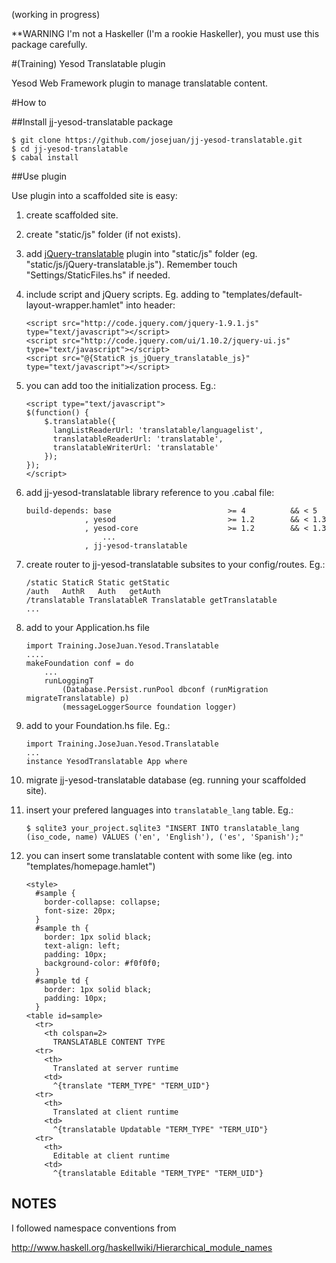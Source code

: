 (working in progress)

**WARNING I'm not a Haskeller (I'm a rookie Haskeller), you must use this package carefully.

#(Training) Yesod Translatable plugin

Yesod Web Framework plugin to manage translatable content.

#How to

##Install jj-yesod-translatable package

    $ git clone https://github.com/josejuan/jj-yesod-translatable.git
    $ cd jj-yesod-translatable
    $ cabal install

##Use plugin

Use plugin into a scaffolded site is easy:

1.  create scaffolded site.

2.  create "static/js" folder (if not exists).

3.  add [jQuery-translatable](https://raw.github.com/josejuan/jQuery-translatable "jQuery-translatable") plugin into "static/js" folder (eg. "static/js/jQuery-translatable.js"). Remember touch "Settings/StaticFiles.hs" if needed.

4.  include script and jQuery scripts. Eg. adding to "templates/default-layout-wrapper.hamlet" into header:

        <script src="http://code.jquery.com/jquery-1.9.1.js" type="text/javascript"></script>
        <script src="http://code.jquery.com/ui/1.10.2/jquery-ui.js" type="text/javascript"></script>
        <script src="@{StaticR js_jQuery_translatable_js}" type="text/javascript"></script>

5.  you can add too the initialization process. Eg.:

        <script type="text/javascript">
        $(function() {
            $.translatable({
              langListReaderUrl: 'translatable/languagelist',
              translatableReaderUrl: 'translatable',
              translatableWriterUrl: 'translatable'
            });
        });
        </script>

6.  add jj-yesod-translatable library reference to you .cabal file:

        build-depends: base                          >= 4          && < 5
                     , yesod                         >= 1.2        && < 1.3
                     , yesod-core                    >= 1.2        && < 1.3
                         ...
                     , jj-yesod-translatable

7.  create router to jj-yesod-translatable subsites to your config/routes. Eg.:

        /static StaticR Static getStatic
        /auth   AuthR   Auth   getAuth
        /translatable TranslatableR Translatable getTranslatable
        ...

8.  add to your Application.hs file

        import Training.JoseJuan.Yesod.Translatable
        ....
        makeFoundation conf = do
            ...
            runLoggingT
                (Database.Persist.runPool dbconf (runMigration migrateTranslatable) p)
                (messageLoggerSource foundation logger)
    
8.  add to your Foundation.hs file. Eg.:

        import Training.JoseJuan.Yesod.Translatable
        ...
        instance YesodTranslatable App where

9.  migrate jj-yesod-translatable database (eg. running your scaffolded site).

10. insert your prefered languages into `translatable_lang` table. Eg.:

        $ sqlite3 your_project.sqlite3 "INSERT INTO translatable_lang (iso_code, name) VALUES ('en', 'English'), ('es', 'Spanish');"

11. you can insert some translatable content with some like (eg. into "templates/homepage.hamlet")

        <style>
          #sample {
            border-collapse: collapse;
            font-size: 20px;
          }
          #sample th {
            border: 1px solid black;
            text-align: left;
            padding: 10px;
            background-color: #f0f0f0;
          }
          #sample td {
            border: 1px solid black;
            padding: 10px;
          }
        <table id=sample>
          <tr>
            <th colspan=2>
              TRANSLATABLE CONTENT TYPE
          <tr>
            <th>
              Translated at server runtime
            <td>
              ^{translate "TERM_TYPE" "TERM_UID"}
          <tr>
            <th>
              Translated at client runtime
            <td>
              ^{translatable Updatable "TERM_TYPE" "TERM_UID"}
          <tr>
            <th>
              Editable at client runtime
            <td>
              ^{translatable Editable "TERM_TYPE" "TERM_UID"}
              

NOTES
-----

I followed namespace conventions from

  http://www.haskell.org/haskellwiki/Hierarchical_module_names


